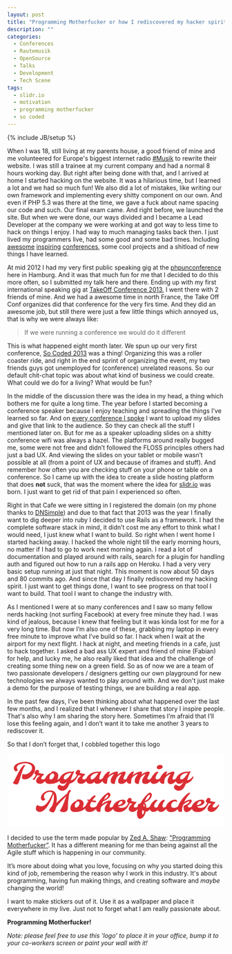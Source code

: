 ```yaml
---
layout: post
title: "Programming Motherfucker or how I rediscovered my hacker spirit"
description: ""
categories:
  - Conferences
  - Rautemusik
  - OpenSource
  - Talks
  - Development
  - Tech Scene
tags:
  - slidr.io
  - motivation
  - programming motherfucker
  - so coded
---
```

{% include JB/setup %}

When I was 18, still living at my parents house, a good friend of mine and me volunteered for Europe's biggest internet radio [#Musik](http://www.rautemusik.fm/) to rewrite their website. I was still a trainee at my current company and had a normal 8 hours working day. But right after being done with that, and I arrived at home I started hacking on the website. It was a hilarious time, but I learned a lot and we had so much fun! We also did a lot of mistakes, like writing our own framework and implementing every shitty component on our own. And even if PHP 5.3 was there at the time, we gave a fuck about name spacing our code and such.
Our final exam came. And right before, we launched the site. But when we were done, our ways divided and I became a Lead Developer at the company we were working at and got way to less time to hack on things I enjoy. I had way to much managing tasks back then. I just lived my programmers live, had some good and some bad times. Including [awesome](http://jsconf.eu/) [inspiring](http://2012.funconf.com/) [conferences](http://www.developer-conference.eu/), some cool projects and a shitload of new things I have learned.

At mid 2012 I had my very first public speaking gig at the [phpunconference](http://www.php-unconference.de/) here in Hamburg. And it was that much fun for me that I decided to do this more often, so I submitted my talk here and there. Ending up with my first international speaking gig at [TakeOff Conference 2013](http://takeoffconf.com/2013), I went there with 2 friends of mine. And we had a awesome time in north France, the Take Off Conf organizes did that conference for the very firs time. And they did an awesome job, but still there were just a few little things which annoyed us, that is why we were always like:

> If we were running a conference we would do it different

This is what happened eight month later. We spun up our very first conference, [So Coded 2013](http://socoded.com/) was a thing! Organizing this was a roller coaster ride, and right in the end sprint of organizing the event, my two friends guys got unemployed for (conference) unrelated reasons. So our default chit-chat topic was about what kind of business we could create. What could we do for a living? What would be fun?

In the middle of the discussion there was the idea in my head, a thing which bothers me for quite a long time. The year before I started becoming a conference speaker because I enjoy teaching and spreading the things I’ve learned so far. And on [every conference I spoke](/speaking.html) I want to upload my slides and give that link to the audience. So they can check all the stuff I mentioned later on. But for me as a speaker uploading slides on a shitty conference wifi was always a hazel. The platforms around really bugged me, some were not free and didn’t followed the FLOSS principles others had just a bad UX. And viewing the slides on your tablet or mobile wasn’t possible at all (from a point of UX and because of iframes and stuff). And remember how often you are checking stuff on your phone or table on a conference. So I came up with the idea to create a slide hosting platform that does **not** suck, that was the moment where the idea for [slidr.io](http://slidr.io/) was born. I just want to get rid of that pain I experienced so often.

Right in that Cafe we were sitting in I registered the domain (on my phone thanks to [DNSimple](https://dnsimple.com/)) and due to that fact that 2013 was the year I finally want to dig deeper into ruby I decided to use Rails as a framework. I had the complete software stack in mind, it didn’t cost me any effort to think what I would need, I just knew what I want to build. So right when I went home I started hacking away. I hacked the whole night till the early morning hours, no matter if I had to go to work next morning again. I read a lot of documentation and played around with rails, search for a plugin for handling auth and figured out how to run a rails app on Heroku. I had a very very basic setup running at just that night. This moment is now about 50 days and 80 commits ago. And since that day I finally rediscovered my hacking spirit. I just want to get things done, I want to see progress on that tool I want to build. That tool I want to change the industry with.

As I mentioned I were at so many conferences and I saw so many fellow nerds hacking (not surfing Facebook) at every free minute they had. I was kind of jealous, because I knew that feeling but it was kinda lost for me for a very long time. But now I’m also one of these, grabbing my laptop in every free minute to improve what I’ve build so far. I hack when I wait at the airport for my next flight. I hack at night, and meeting friends in a cafe, just to hack together.
I asked a bad ass UX expert and friend of mine (Fabian) for help, and lucky me, he also really liked that idea and the challenge of creating some thing new on a green field. So as of now we are a team of two passionate developers / designers getting our own playground for new technologies we always wanted to play around with. And we don't just make a demo for the purpose of testing things, we are building a real app.


In the past few days, I’ve been thinking about what happened over the last few months, and I realized that I whenever I share that story I inspire people. That's also why I am sharing the story here. Sometimes I’m afraid that I’ll lose this feeling again, and I don’t want it to take me another 3 years to rediscover it. 

So that I don’t forget that, I cobbled together this logo

![Programming Motherfucker](/assets/uploads/2013/logo_small.png)

I decided to use the term made popular by [Zed A. Shaw](http://zedshaw.com/): ["Programming Motherfucker”](http://programming-motherfucker.com/). It has a different meaning for me than being against all the Agile stuff which is happening in our community.

It’s more about doing what you love, focusing on why you started doing this kind of job, remembering the reason why I work in this industry. It's about programming, having fun making things, and creating software and *maybe* changing the world!

I want to make stickers out of it. Use it as a wallpaper and place it everywhere in my live. Just not to forget what I am really passionate about.

**Programming Motherfucker!**

*Note: please feel free to use this 'logo' to place it in your office, bump it to your co-workers screen or paint your wall with it!*